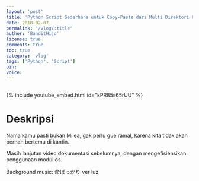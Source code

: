 ```yaml
---
layout: 'post'
title: 'Python Script Sederhana untuk Copy-Paste dari Multi Direktori Pt. 2'
date: 2018-02-07
permalink: '/vlog/:title'
author: 'BanditHijo'
license: true
comments: true
toc: true
category: 'vlog'
tags: ['Python', 'Script']
pin:
voice:
---
```


<div style="margin-top:30px;"></div>

{% include youtube_embed.html id="kPR85s65rUU" %}

# Deskripsi

Nama kamu pasti bukan Milea, gak perlu gue ramal, karena kita tidak akan pernah bertemu di kantin.

Masih lanjutan video dokumentasi sebelumnya, dengan mengefisiensikan penggunaan modul os.

Background music: 命ばっかり ver luz
